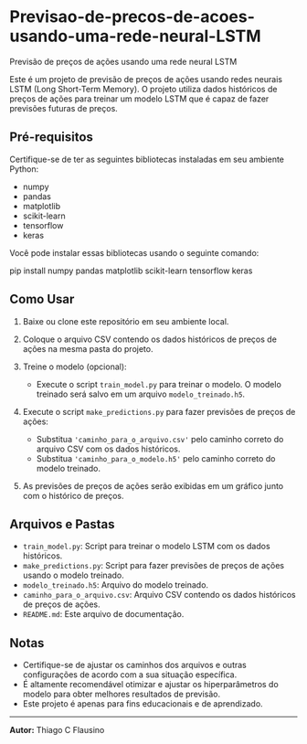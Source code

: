 # Previsao-de-precos-de-acoes-usando-uma-rede-neural-LSTM
Previsão de preços de ações usando uma rede neural LSTM

Este é um projeto de previsão de preços de ações usando redes neurais LSTM (Long Short-Term Memory). O projeto utiliza dados históricos de preços de ações para treinar um modelo LSTM que é capaz de fazer previsões futuras de preços.

## Pré-requisitos

Certifique-se de ter as seguintes bibliotecas instaladas em seu ambiente Python:

- numpy
- pandas
- matplotlib
- scikit-learn
- tensorflow
- keras

Você pode instalar essas bibliotecas usando o seguinte comando:

pip install numpy pandas matplotlib scikit-learn tensorflow keras


## Como Usar

1. Baixe ou clone este repositório em seu ambiente local.

2. Coloque o arquivo CSV contendo os dados históricos de preços de ações na mesma pasta do projeto.

3. Treine o modelo (opcional):
   - Execute o script `train_model.py` para treinar o modelo. O modelo treinado será salvo em um arquivo `modelo_treinado.h5`.

4. Execute o script `make_predictions.py` para fazer previsões de preços de ações:
   - Substitua `'caminho_para_o_arquivo.csv'` pelo caminho correto do arquivo CSV com os dados históricos.
   - Substitua `'caminho_para_o_modelo.h5'` pelo caminho correto do modelo treinado.

5. As previsões de preços de ações serão exibidas em um gráfico junto com o histórico de preços.

## Arquivos e Pastas

- `train_model.py`: Script para treinar o modelo LSTM com os dados históricos.
- `make_predictions.py`: Script para fazer previsões de preços de ações usando o modelo treinado.
- `modelo_treinado.h5`: Arquivo do modelo treinado.
- `caminho_para_o_arquivo.csv`: Arquivo CSV contendo os dados históricos de preços de ações.
- `README.md`: Este arquivo de documentação.

## Notas

- Certifique-se de ajustar os caminhos dos arquivos e outras configurações de acordo com a sua situação específica.
- É altamente recomendável otimizar e ajustar os hiperparâmetros do modelo para obter melhores resultados de previsão.
- Este projeto é apenas para fins educacionais e de aprendizado.


---

**Autor:** Thiago C Flausino
